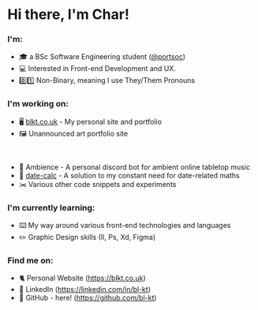 # **Hi there, I'm Char!**

### **I'm**:
- 🎓 a BSc Software Engineering student ([@portsoc](httpsL//github.com/portsoc))
- 💻 Interested in Front-end Development and UX.
- 0️⃣1️⃣ Non-Binary, meaning I use They/Them Pronouns

### **I'm working on**:
- 🖥️ [blkt.co.uk](https://blkt.co.uk) - My personal site and portfolio  
- 🖼️ Unannounced art portfolio site 

<br>

- 🎵 Ambience - A personal discord bot for ambient online tabletop music
- 📅 [date-calc](https://blkt.co.uk/date-calc/) - A solution to my constant need for date-related maths
- ✂️ Various other code snippets and experiments

### **I'm currently learning**:
- ⌨️ My way around various front-end technologies and languages
- ✏️ Graphic Design skills (Il, Ps, Xd, Figma)

### **Find me on**:

- 🐈 Personal Website (https://blkt.co.uk)
- 👔 LinkedIn (https://linkedin.com/in/bl-kt)
- 💾 GitHub - here! (https://github.com/bl-kt)


